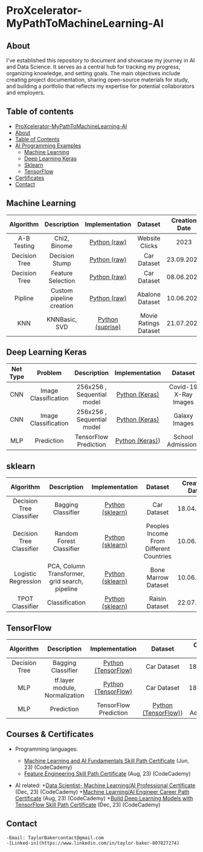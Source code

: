 # ProXcelerator-MyPathToMachineLearning-AI

## About

I've established this repository to document and showcase my journey in AI and Data Science. It serves as a central hub for tracking my progress, organizing knowledge, and setting goals. The main objectives include creating project documentation, sharing open-source materials for study, and building a portfolio that reflects my expertise for potential collaborators and employers.

## Table of contents
- [ProXcelerator-MyPathToMachineLearning-AI](#Taylor-Baker---my-path-to-machine-learning-ai)
- [About](#about)
- [Table of Contents](#table-of-contents)
- [AI Programming Examples](#ai-programming-examples)
	+ [Machine Learning](#machine-learning)
	+ [Deep Learning Keras](#deep-learning-keras)
	+ [Sklearn](#sklearn)
	+ [TensorFlow](#TensorFlow)
- [Certificates](#certificates)
- [Contact](#contact)



## Machine Learning
| Algorithm  | Description | Implementation | Dataset | Creation Date | Last Update |
| :---: | :---: | :---: | :---: | :---: | :---: |
| A-B Testing | Chi2, Binome | [Python (raw)]() | Website Clicks | 2023 | 2023 |
| Decision Tree | Decision Stump | [Python (raw)](https://github.com/ProXcelerator/ProXcelerator-MyPathToMachineLearning-AI/blob/main/Machine-Learning/Decision%20Stump/Decision%20Stump.ipynb) | Car Dataset | 23.09.2023 | 23.09.2023 |
| Decision Tree | Feature Selection | [Python (raw)](https://github.com/ProXcelerator/ProXcelerator-MyPathToMachineLearning-AI/blob/main/Machine-Learning/Decision-Tree/Decision%20tree%20using%20random%20features%20for%20feature%20selection.ipynb) | Car Dataset | 08.06.2023 | 15.09.2023 |
| Pipline | Custom pipeline creation | [Python (raw)](https://github.com/ProXcelerator/ProXcelerator-MyPathToMachineLearning-AI/blob/main/Machine-Learning/Custom-Transformer-Pipeline/creating%20your%20own%20class%20transformer%20for%20machine%20learning%20pipeline.ipynb) | Abalone Dataset | 10.06.2023 | 15.09.2023 |
| KNN | KNNBasic, SVD | [Python (suprise)](https://github.com/ProXcelerator/ProXcelerator-MyPathToMachineLearning-AI/blob/main/Machine-Learning/Recommendation%20system/Recommendation%20system%20-%20KNNBasic%20-%20SVD.ipynb) | Movie Ratings Dataset | 21.07.2023 | 24.09.2023 |

## Deep Learning Keras
| Net Type | Problem | Description | Implementation | Dataset | Creation Date | Last Update |
| :---: | :---: | :---: | :---: | :---: | :---: | :---: |
| CNN | Image Classification | 256x256 , Sequential model | [Python (Keras)](https://github.com/ProXcelerator/Covid-19-Prediction-Portfolio-Project) | Covid-19 X-Ray Images | 28.12.2023 | 30.12.2023 |
| CNN | Image Classification | 256x256 , Sequential model | [Python (Keras)](https://github.com/ProXcelerator/ProXcelerator-MyPathToMachineLearning-AI/blob/main/Deep-Learning/galaxy%20classification%20tnsor%20flow/galaxy%20classification%20tensor%20flow.ipynb) | Galaxy Images | 28.12.2023 | 01.01.2024 |
| MLP | Prediction | TensorFlow Prediction | [Python (Keras)]([https://github.com/ProXcelerator/ProXcelerator-MyPathToMachineLearning-AI/blob/main/Deep-Learning/regression-addmissions-prediction-TensorFlow/Tensor%20Flow%20Portfolio%20Project.ipynb)) | School Admissions | 28.12.2023 | 01.01.2024 |

## sklearn
| Algorithm  | Description | Implementation | Dataset | Creation Date | Last Update |
| :---: | :---: | :---: | :---: | :---: | :---: |
| Decision Tree Classifier | Bagging Classifier | [Python (sklearn)](https://github.com/ProXcelerator/ProXcelerator-MyPathToMachineLearning-AI/blob/main/SKlearn/BaggingClassifier-DecisionTree/BaggingClassifier%20used%20on%20Decision%20trees%20and%20logistic%20regression.ipynb) | Car Dataset | 18.04.2023 | 15.09.2023 |
| Decision Tree Classifier | Random Forest Classifier | [Python (sklearn)](https://github.com/ProXcelerator/ProXcelerator-MyPathToMachineLearning-AI/blob/main/SKlearn/Random-Forest-Classifier/Random%20Forest%20Classifier%20project.ipynb) | Peoples Income From Different Countries | 10.06.2023 | 15.09.2023 |
| Logistic Regression | PCA, Column Transformer, grid search, pipeline | [Python (sklearn)](https://github.com/ProXcelerator/ProXcelerator-MyPathToMachineLearning-AI/blob/main/SKlearn/Sklearn-Pipeline-Bone-marrow-survival%20prediction/bone%20marrow%20-%20pipeline%20project.ipynb) | Bone Marrow Dataset | 10.06.2023 | 15.09.2023 |
| TPOT Classifier | Classification | [Python (sklearn)](https://github.com/ProXcelerator/ProXcelerator-MyPathToMachineLearning-AI/blob/main/SKlearn/TPOT-Classifier/raisin%20classifying%20TPOT%20classifier%20example.ipynb) | Raisin Dataset | 22.07.2023 | 24.09.2023 |

## TensorFlow
| Algorithm  | Description | Implementation | Dataset | Creation Date | Last Update |
| :---: | :---: | :---: | :---: | :---: | :---: |
| Decision Tree | Bagging Classifier | [Python (TensorFlow)](https://github.com/ProXcelerator/ProXcelerator-MyPathToMachineLearning-AI/blob/main/SKlearn/BaggingClassifier-DecisionTree/BaggingClassifier%20used%20on%20Decision%20trees%20and%20logistic%20regression.ipynb) | Car Dataset | 18.04.2023 | 15.09.2023 |
| MLP | tf.layer module, Normalization | [Python (TensorFlow)](https://github.com/ProXcelerator/ProXcelerator-MyPathToMachineLearning-AI/blob/main/SKlearn/Tensor%20Flow%20Project/Tensor%20Flow%20Project.ipynb) | Car Dataset | 18.04.2023 | 15.09.2023 |
| MLP | Prediction | TensorFlow Prediction | [Python (TensorFlow)]([https://github.com/ProXcelerator/ProXcelerator-MyPathToMachineLearning-AI/blob/main/Deep-Learning/regression-addmissions-prediction-TensorFlow/Tensor%20Flow%20Portfolio%20Project.ipynb)) | School Admissions | 28.12.2023 | 01.01.2024 |


## Courses & Certificates

- Programming languages:
	+ [Machine Learning and AI Fundamentals Skill Path Certificate](https://www.codecademy.com/profiles/TBaker777/certificates/5701108f64cd4a02981c161085ccc50e) (Jun, 23) (CodeCademy)
 	+ [Feature Engineering Skill Path Certificate](https://www.codecademy.com/profiles/TBaker777/certificates/6130e8cb1042c20023c9bbda) (Aug, 23) (CodeCademy)


- AI related:
  	+[Data Scientist- Machine Learning/AI Professional Certificate](https://www.codecademy.com/profiles/TBaker777/certificates/8e9e59de3f924b33ad2371faf667129b) (Dec, 23) (CodeCademy)
	+[Machine Learning/AI Engineer Career Path Certificate](https://www.codecademy.com/profiles/TBaker777/certificates/6f8e0510ca91437a847b53aa9e9aa3f1) (Aug, 23)  (CodeCademy)
  	+[Build Deep Learning Models with TensorFlow Skill Path Certificate](https://www.codecademy.com/profiles/TBaker777/certificates/5f85c4b9c431a800138a60e0) (Dec, 23) (CodeCademy)


## Contact
	-Email: TaylorBakercontact@gmail.com
 	-[Linked-in](https://www.linkedin.com/in/taylor-baker-807827274) 

